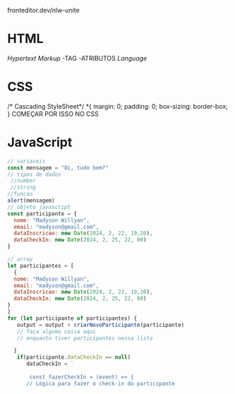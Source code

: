 fronteditor.dev/nlw-unite
# HTML

*Hypertext*
*Markup*
-TAG
-ATRIBUTOS
*Language*

# CSS
/* Cascading StyleSheet*/
*{
  margin: 0;
  padding: 0;
  box-sizing: border-box;
}
COMEÇAR POR ISSO NO CSS

# JavaScript
```js
// variaveis
const mensagem = "Oi, tudo bem?"
// tipos de dados
 //number
 //string
//funcao
alert(mensagem)
// objeto javascript
const participante = {
  nome: "Madyson Willyan",
  email: "madyson@gmail.com",
  dataInscricao: new Date(2024, 2, 22, 19,20),
  dataCheckIn: new Date(2024, 2, 25, 22, 00)
}

// array
let participantes = [
  {
  nome: "Madyson Willyan",
  email: "madyson@gmail.com",
  dataInscricao: new Date(2024, 2, 22, 19,20),
  dataCheckIn: new Date(2024, 2, 25, 22, 00)
}
]
for (let participante of participantes) {
   output = output + criarNovoParticipante(participante)
   // faça alguma coisa aqui
   // enquanto tiver participantes nessa lista

  } 
   if(participante.dataCheckIn == null)
      dataCheckIn = `
      
       const fazerCheckIn = (event) => {
      // Lógica para fazer o check-in do participante
